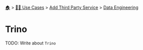 <!--startTocHeader-->
[🏠](../../../README.md) > [👷🏽 Use Cases](../../README.md) > [Add Third Party Service](../README.md) > [Data Engineering](README.md)
# Trino
<!--endTocHeader-->
TODO: Write about `Trino`
<!--startTocSubtopic-->

<!--endTocSubtopic-->